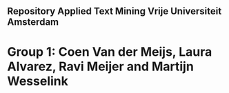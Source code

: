 ## Repository Applied Text Mining Vrije Universiteit Amsterdam 
# Group 1: Coen Van der Meijs, Laura Alvarez, Ravi Meijer and Martijn Wesselink

